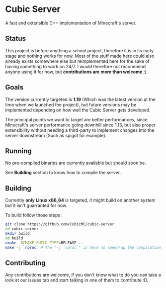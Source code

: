 # Cubic Server

A fast and extensible C++ implementation of Minecraft's server.

## Status

This project is before anything a school project, therefore it is in its
early stage and nothing works for now. Most of the stuff made here could also
already exists somewhere else but reimplemented here for the sake of having
something to work on 24/7. I would therefore not recommend anyone using it
for now, but **contributions are more than welcome** ;).

## Goals

The version currently targeted is **1.19** (Which was the latest version at
the time when we launched the project), but future versions may be implemented
depending on how well the Cubic Server gets developed.

The principal points we want to target are better performances, since Minecraft's
server performance going downhill since 1.13, but also proper extensibility
without needing a third-party to implement changes into the server downstream
(Such as spigot for example).

## Running

No pre-compiled binaries are currently available but should soon be.

See **Building** section to know how to compile the server.

## Building

Currently **only Linux x86_64** is targeted, it might build on another system
but it isn't guarranted for now.

To build follow those steps :
```bash
git clone https://github.com/CubicMC/cubic-server
cd cubic-server
mkdir build
cd build
cmake -DCMAKE_BUILD_TYPE=RELEASE ..
make -j `nproc` # The "-j `nproc`" is here to speed-up the compilation
```

## Contributing

Any contributions are welcome, if you don't know what to do you can take a look
at our issues tab and start talking in one of them to contribute :D.
